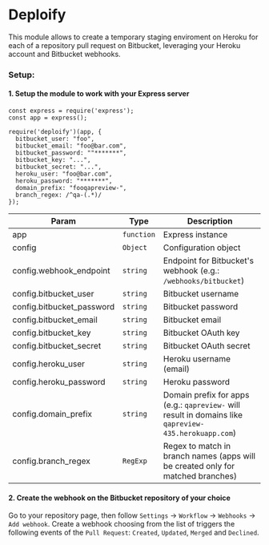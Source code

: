 # Deploify

This module allows to create a temporary staging enviroment on Heroku for each of a repository pull request on Bitbucket, leveraging your Heroku account and Bitbucket webhooks.

### Setup:

#### 1. Setup the module to work with your Express server

```
const express = require('express');
const app = express();

require('deploify')(app, {
  bitbucket_user: "foo",
  bitbucket_email: "foo@bar.com",
  bitbucket_password: ""*******",
  bitbucket_key: "...",
  bitbucket_secret: "...",
  heroku_user: "foo@bar.com",
  heroku_password: "*******",
  domain_prefix: "fooqapreview-",
  branch_regex: /^qa-(.*)/
});
```

| Param | Type | Description |
| --- | --- | --- |
| app | <code>function</code> | Express instance |
| config | <code>Object</code> | Configuration object |
| config.webhook_endpoint | <code>string</code> | Endpoint for Bitbucket's webhook (e.g.: `/webhooks/bitbucket`) |
| config.bitbucket_user | <code>string</code> | Bitbucket username |
| config.bitbucket_password | <code>string</code> | Bitbucket password |
| config.bitbucket_email | <code>string</code> | Bitbucket email |
| config.bitbucket_key | <code>string</code> | Bitbucket OAuth key |
| config.bitbucket_secret | <code>string</code> | Bitbucket OAuth secret |
| config.heroku_user | <code>string</code> | Heroku username (email) |
| config.heroku_password | <code>string</code> | Heroku password |
| config.domain_prefix | <code>string</code> | Domain prefix for apps (e.g.: `qapreview-` will result in domains like `qapreview-435.herokuapp.com`) |
| config.branch_regex | <code>RegExp</code> | Regex to match in branch names (apps will be created only for matched branches) |

#### 2. Create the webhook on the Bitbucket repository of your choice

Go to your repository page, then follow `Settings` -> `Workflow` -> `Webhooks` -> `Add webhook`. Create a webhook choosing from the list of triggers the following events of the `Pull Request`: `Created`, `Updated`, `Merged` and `Declined`.

